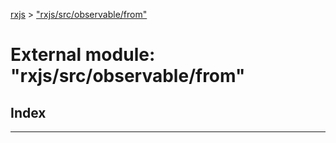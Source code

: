 [rxjs](../README.md) > ["rxjs/src/observable/from"](../modules/_rxjs_src_observable_from_.md)

# External module: "rxjs/src/observable/from"

## Index

---

